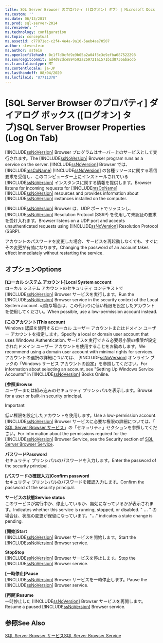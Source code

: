 ```yaml
---
title: SQL Server Browser のプロパティ ([ログオン] タブ) | Microsoft Docs
ms.custom: ''
ms.date: 06/13/2017
ms.prod: sql-server-2014
ms.reviewer: ''
ms.technology: configuration
ms.topic: conceptual
ms.assetid: c77871ec-c2f4-4e4a-9a10-5aeb4ae70507
author: stevestein
ms.author: sstein
ms.openlocfilehash: 0c1f7d0cfd9e9b05a2a04f3c3e9efba687522298
ms.sourcegitcommit: ad4d92dce894592a259721a1571b1d8736abacdb
ms.translationtype: MT
ms.contentlocale: ja-JP
ms.lasthandoff: 08/04/2020
ms.locfileid: "87711378"
---
```

# <a name="sql-server-browser-properties-log-on-tab"></a><span data-ttu-id="7e2b4-102">[SQL Server Browser のプロパティ] ダイアログ ボックス ([ログオン] タブ)</span><span class="sxs-lookup"><span data-stu-id="7e2b4-102">SQL Server Browser Properties (Log On Tab)</span></span>
  <span data-ttu-id="7e2b4-103">[!INCLUDE[ssNoVersion](../../includes/ssnoversion-md.md)] Browser プログラムはサーバー上のサービスとして実行されます。</span><span class="sxs-lookup"><span data-stu-id="7e2b4-103">The [!INCLUDE[ssNoVersion](../../includes/ssnoversion-md.md)] Browser program runs as a service on the server.</span></span> [!INCLUDE[ssNoVersion](../../includes/ssnoversion-md.md)] <span data-ttu-id="7e2b4-104">Browser では、[!INCLUDE[msCoName](../../includes/msconame-md.md)] [!INCLUDE[ssNoVersion](../../includes/ssnoversion-md.md)] の各種リソースに関する着信要求を受信し、このコンピューター上にインストールされている [!INCLUDE[ssNoVersion](../../includes/ssnoversion-md.md)] インスタンスに関する情報を提供します。</span><span class="sxs-lookup"><span data-stu-id="7e2b4-104">Browser listens for incoming requests for [!INCLUDE[msCoName](../../includes/msconame-md.md)] [!INCLUDE[ssNoVersion](../../includes/ssnoversion-md.md)] resources and provides information about [!INCLUDE[ssNoVersion](../../includes/ssnoversion-md.md)] instances installed on the computer.</span></span>  
  
 [!INCLUDE[ssNoVersion](../../includes/ssnoversion-md.md)] <span data-ttu-id="7e2b4-105">Browser は、UDP ポートでリッスンし、 [!INCLUDE[ssNoVersion](../../includes/ssnoversion-md.md)] Resolution Protocol (SSRP) を使用して未認証の要求を受け入れます。</span><span class="sxs-lookup"><span data-stu-id="7e2b4-105">Browser listens on a UDP port and accepts unauthenticated requests using [!INCLUDE[ssNoVersion](../../includes/ssnoversion-md.md)] Resolution Protocol (SSRP).</span></span>  
  
 <span data-ttu-id="7e2b4-106">アカウントのパスワードを変更した場合、サービスを再起動しなくても、すぐにその変更が有効になります。</span><span class="sxs-lookup"><span data-stu-id="7e2b4-106">Changing the password of an account takes effect immediately without restarting the service.</span></span>  
  
## <a name="options"></a><span data-ttu-id="7e2b4-107">オプション</span><span class="sxs-lookup"><span data-stu-id="7e2b4-107">Options</span></span>  
 <span data-ttu-id="7e2b4-108">**[ローカル システム アカウント]**</span><span class="sxs-lookup"><span data-stu-id="7e2b4-108">**Local System account**</span></span>  
 <span data-ttu-id="7e2b4-109">ローカル システム アカウントのセキュリティ コンテキストで [!INCLUDE[ssNoVersion](../../includes/ssnoversion-md.md)] Browser サービスを実行します。</span><span class="sxs-lookup"><span data-stu-id="7e2b4-109">Run the [!INCLUDE[ssNoVersion](../../includes/ssnoversion-md.md)] Browser service in the security context of the Local System account.</span></span> <span data-ttu-id="7e2b4-110">可能な場合は、この代わりに低い権限を設定したアカウントを使用してください。</span><span class="sxs-lookup"><span data-stu-id="7e2b4-110">When possible, use a low-permission account instead.</span></span>  
  
 <span data-ttu-id="7e2b4-111">**[このアカウント]**</span><span class="sxs-lookup"><span data-stu-id="7e2b4-111">**This account**</span></span>  
 <span data-ttu-id="7e2b4-112">Windows 認証を使用するローカル ユーザー アカウントまたはドメイン ユーザー アカウントを指定します。</span><span class="sxs-lookup"><span data-stu-id="7e2b4-112">Specify a local or domain user account that uses Windows Authentication.</span></span> <span data-ttu-id="7e2b4-113">サービスを実行できる必要最小限の権限が設定されたドメイン ユーザー アカウントを使用することをお勧めします。</span><span class="sxs-lookup"><span data-stu-id="7e2b4-113">We recommend using a domain user account with minimal rights for services.</span></span> <span data-ttu-id="7e2b4-114">アカウントの選択の詳細については、 [!INCLUDE[ssNoVersion](../../includes/ssnoversion-md.md)] オンライン ブックの「Windows サービス アカウントの設定」を参照してください。</span><span class="sxs-lookup"><span data-stu-id="7e2b4-114">For information about selecting an account, see "Setting Up Windows Service Accounts" in [!INCLUDE[ssNoVersion](../../includes/ssnoversion-md.md)] Books Online.</span></span>  
  
 <span data-ttu-id="7e2b4-115">**[参照]**</span><span class="sxs-lookup"><span data-stu-id="7e2b4-115">**Browse**</span></span>  
 <span data-ttu-id="7e2b4-116">ユーザーまたは組み込みのセキュリティ プリンシパルを表示します。</span><span class="sxs-lookup"><span data-stu-id="7e2b4-116">Browse for a user or built-in security principal.</span></span>  
  
> [!IMPORTANT]  
>  <span data-ttu-id="7e2b4-117">低い権限を設定したアカウントを使用します。</span><span class="sxs-lookup"><span data-stu-id="7e2b4-117">Use a low-permission account.</span></span> <span data-ttu-id="7e2b4-118">[!INCLUDE[ssNoVersion](../../includes/ssnoversion-md.md)] Browser サービスに必要な権限の詳細については、「 [SQL Server Browser サービス](../../../2014/tools/configuration-manager/sql-server-browser-service.md)」の「セキュリティ」セクションを参照してください。</span><span class="sxs-lookup"><span data-stu-id="7e2b4-118">For information about the permissions required for the [!INCLUDE[ssNoVersion](../../includes/ssnoversion-md.md)] Browser Service, see the Security section of [SQL Server Browser Service](../../../2014/tools/configuration-manager/sql-server-browser-service.md).</span></span>  
  
 <span data-ttu-id="7e2b4-119">**パスワード**</span><span class="sxs-lookup"><span data-stu-id="7e2b4-119">**Password**</span></span>  
 <span data-ttu-id="7e2b4-120">セキュリティ プリンシパルのパスワードを入力します。</span><span class="sxs-lookup"><span data-stu-id="7e2b4-120">Enter the password of the security principal.</span></span>  
  
 <span data-ttu-id="7e2b4-121">**[パスワードの確認入力]**</span><span class="sxs-lookup"><span data-stu-id="7e2b4-121">**Confirm password**</span></span>  
 <span data-ttu-id="7e2b4-122">セキュリティ プリンシパルのパスワードを確認入力します。</span><span class="sxs-lookup"><span data-stu-id="7e2b4-122">Confirm the password of the security principal.</span></span>  
  
 <span data-ttu-id="7e2b4-123">**サービスの状態**</span><span class="sxs-lookup"><span data-stu-id="7e2b4-123">**Service status**</span></span>  
 <span data-ttu-id="7e2b4-124">このサービスが実行中か、停止しているか、無効になっているかが表示されます。</span><span class="sxs-lookup"><span data-stu-id="7e2b4-124">Indicates whether this service is running, stopped, or disabled.</span></span> <span data-ttu-id="7e2b4-125">" **...** " の場合は、状態の変更が保留になっています。</span><span class="sxs-lookup"><span data-stu-id="7e2b4-125">"**...**" indicates a state change is pending.</span></span>  
  
 <span data-ttu-id="7e2b4-126">**[開始]**</span><span class="sxs-lookup"><span data-stu-id="7e2b4-126">**Start**</span></span>  
 <span data-ttu-id="7e2b4-127">[!INCLUDE[ssNoVersion](../../includes/ssnoversion-md.md)] Browser サービスを開始します。</span><span class="sxs-lookup"><span data-stu-id="7e2b4-127">Start the [!INCLUDE[ssNoVersion](../../includes/ssnoversion-md.md)] Browser service.</span></span>  
  
 <span data-ttu-id="7e2b4-128">**Stop**</span><span class="sxs-lookup"><span data-stu-id="7e2b4-128">**Stop**</span></span>  
 <span data-ttu-id="7e2b4-129">[!INCLUDE[ssNoVersion](../../includes/ssnoversion-md.md)] Browser サービスを停止します。</span><span class="sxs-lookup"><span data-stu-id="7e2b4-129">Stop the [!INCLUDE[ssNoVersion](../../includes/ssnoversion-md.md)] Browser service.</span></span>  
  
 <span data-ttu-id="7e2b4-130">**[一時停止]**</span><span class="sxs-lookup"><span data-stu-id="7e2b4-130">**Pause**</span></span>  
 <span data-ttu-id="7e2b4-131">[!INCLUDE[ssNoVersion](../../includes/ssnoversion-md.md)] Browser サービスを一時停止します。</span><span class="sxs-lookup"><span data-stu-id="7e2b4-131">Pause the [!INCLUDE[ssNoVersion](../../includes/ssnoversion-md.md)] Browser service.</span></span>  
  
 <span data-ttu-id="7e2b4-132">**[再開]**</span><span class="sxs-lookup"><span data-stu-id="7e2b4-132">**Resume**</span></span>  
 <span data-ttu-id="7e2b4-133">一時停止した [!INCLUDE[ssNoVersion](../../includes/ssnoversion-md.md)] Browser サービスを再開します。</span><span class="sxs-lookup"><span data-stu-id="7e2b4-133">Resume a paused [!INCLUDE[ssNoVersion](../../includes/ssnoversion-md.md)] Browser service.</span></span>  
  
## <a name="see-also"></a><span data-ttu-id="7e2b4-134">参照</span><span class="sxs-lookup"><span data-stu-id="7e2b4-134">See Also</span></span>  
 [<span data-ttu-id="7e2b4-135">SQL Server Browser サービス</span><span class="sxs-lookup"><span data-stu-id="7e2b4-135">SQL Server Browser Service</span></span>](../../../2014/tools/configuration-manager/sql-server-browser-service.md)  
  
  
